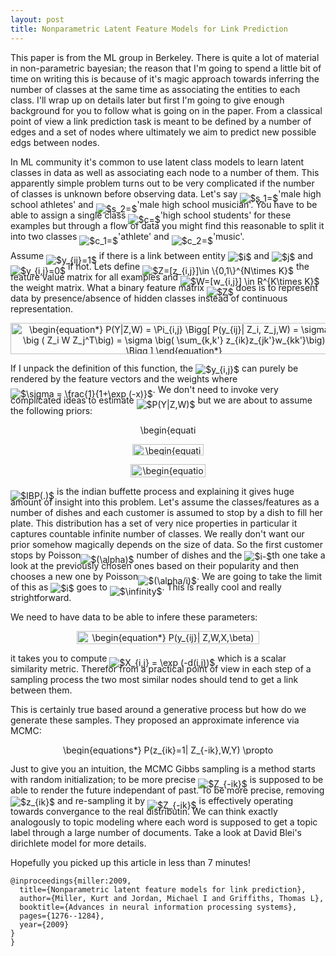 ```yaml
---
layout: post
title: Nonparametric Latent Feature Models for Link Prediction
---
```


This paper is from the ML group in Berkeley.
There is quite a lot of material in non-parametric bayesian;
the reason that I'm going to spend a little bit of time on writing this is because of it's magic approach towards inferring the number of classes at the same time as associating the entities to each class.
I'll wrap up on details later but first I'm going to give enough background for you to follow what is going on in the paper.
From a classical point of view a link prediction task is meant to be defined by a number of edges and a set of nodes where ultimately we aim to predict new possible edgs between nodes.

In ML community it's common to use latent class models to learn latent classes in data as well as associating each node to a number of them.
This apparently simple problem turns out to be very complicated if the number of classes is unknown before observing data. 
Let's say <img alt="$s_1=$" style="position:relative; top:7px;" src="https://rawgit.com/dadashkarimi/dadashkarimi.github.io/master/svgs/e63d5448ef61e2fd17edd20e83eeed26.svg?sanitize=true"/>'male high school athletes' and <img alt="$s_2=$" style="position:relative; top:7px;" src="https://rawgit.com/dadashkarimi/dadashkarimi.github.io/master/svgs/caa80954b35018e0be0ea8d2119017fd.svg?sanitize=true"/>'male high school musician'. 
You have to be able to assign a single class <img alt="$c=$" style="position:relative; top:7px;" src="https://rawgit.com/dadashkarimi/dadashkarimi.github.io/master/svgs/3318bc78ce112b6761f73b9288905746.svg?sanitize=true"/>'high school students' for these examples but through a flow of data you might find this reasonable to split it into two classes <img alt="$c_1=$" style="position:relative; top:7px;" src="https://rawgit.com/dadashkarimi/dadashkarimi.github.io/master/svgs/b5cbeca3815c7e70bd9ff3164e0e51ee.svg?sanitize=true"/>'athlete' and <img alt="$c_2=$" style="position:relative; top:7px;" src="https://rawgit.com/dadashkarimi/dadashkarimi.github.io/master/svgs/3367c6d79b877c913dccd683f3951fb9.svg?sanitize=true"/>'music'. 

Assume <img alt="$y_{ij}=1$" style="position:relative; top:7px;" src="https://rawgit.com/dadashkarimi/dadashkarimi.github.io/master/svgs/193959917d5e875406dd5eab26c8139e.svg?sanitize=true"/> if there is a link between entity <img alt="$i$" style="position:relative; top:2px;" src="https://rawgit.com/dadashkarimi/dadashkarimi.github.io/master/svgs/77a3b857d53fb44e33b53e4c8b68351a.svg?sanitize=true"/> and <img alt="$j$" style="position:relative; top:2px;" src="https://rawgit.com/dadashkarimi/dadashkarimi.github.io/master/svgs/36b5afebdba34564d884d347484ac0c7.svg?sanitize=true"/> and <img alt="$y_{i,j}=0$" style="position:relative; top:7px;" src="https://rawgit.com/dadashkarimi/dadashkarimi.github.io/master/svgs/67e3ad425f262d5d43ef11d4da43e404.svg?sanitize=true"/> if not. 
Lets define <img alt="$Z=[z_{i,j}]\in \{0,1\}^{N\times K}$" style="position:relative; top:7px;" src="https://rawgit.com/dadashkarimi/dadashkarimi.github.io/master/svgs/859d4e2097e2da22e1254770851ac6e3.svg?sanitize=true"/> the feature value matrix for all examples and <img alt="$W=[w_{i,j}] \in R^{K\times K}$" style="position:relative; top:7px;" src="https://rawgit.com/dadashkarimi/dadashkarimi.github.io/master/svgs/daa1032b51643b282c7bcad307157bbf.svg?sanitize=true"/> the weight matrix.
What a binary feature matrix <img alt="$Z$" style="position:relative; top:7px;" src="https://rawgit.com/dadashkarimi/dadashkarimi.github.io/master/svgs/5b51bd2e6f329245d425b8002d7cf942.svg?sanitize=true"/> does is to represent data by presence/absence of hidden classes instead of continuous representation.
<p align="center"><img alt="\begin{equation*}&#10;P(Y|Z,W) = \Pi_{i,j} \Bigg[ P(y_{ij}| Z_i, Z_j,W) = \sigma \big ( Z_i W Z_j^T\big) = \sigma \big( \sum_{k,k'} z_{ik}z_{jk'}w_{kk'}\big) \Bigg ]&#10;\end{equation*}" src="https://rawgit.com/dadashkarimi/dadashkarimi.github.io/master/svgs/955edbc0b2eb83e8fc2d93a66ca13a71.svg?sanitize=true" align="middle" width="523.52355pt" height="50.765715pt"/></p>

If I unpack the definition of this function, the <img alt="$y_{i,j}$" style="position:relative; top:2px;" src="https://rawgit.com/dadashkarimi/dadashkarimi.github.io/master/svgs/782a78d8c11a2145d873d3bc48870864.svg?sanitize=true"/> can purely be rendered by the feature vectors and the weights where <img alt="$\sigma = \frac{1}{1+\exp (-x)}$" style="position:relative; top:7px;" src="https://rawgit.com/dadashkarimi/dadashkarimi.github.io/master/svgs/9eaa22a843a8020f1a347b764412b390.svg?sanitize=true"/>.
We don't need to invoke very complicated ideas to estimate <img alt="$P(Y|Z,W)$" style="position:relative; top:7px;" src="https://rawgit.com/dadashkarimi/dadashkarimi.github.io/master/svgs/e1ce5fa1d74b30b52d79c04d7177e556.svg?sanitize=true"/> but we are about to assume the following priors:
<p align="center"><img alt="\begin{equation*}&#10;Z \sim IBP(\alpha) &#10;\end{equation*}" src="https://rawgit.com/dadashkarimi/dadashkarimi.github.io/master/svgs/18c63f10b9a4ddca28b1e6bc16712caf.svg?sanitize=true" align="middle" width="92.033205pt" height="16.376943pt"/></p>
<p align="center"><img alt="\begin{equation*}&#10;w_{kk'} \sim N(0,\delta^2_w) &#10;\end{equation*}" src="https://rawgit.com/dadashkarimi/dadashkarimi.github.io/master/svgs/4a56963c4a4f9bfe3637530d80b56ac5.svg?sanitize=true" align="middle" width="114.4803pt" height="18.269295pt"/></p>
<p align="center"><img alt="\begin{equation*}&#10;y_{ij} \sim \delta(Z_iWZ_j^T)&#10;\end{equation*}" src="https://rawgit.com/dadashkarimi/dadashkarimi.github.io/master/svgs/5568287b2ca605e21e193a3d04493aea.svg?sanitize=true" align="middle" width="119.228505pt" height="20.913915pt"/></p>

<img alt="$IBP(.)$" style="position:relative; top:7px;" src="https://rawgit.com/dadashkarimi/dadashkarimi.github.io/master/svgs/cf8b75d677c758fa8caf59ef55c91a57.svg?sanitize=true"/> is the indian buffette process and explaining it gives huge amount of insight into this problem.
Let's assume the classes/features as a number of dishes and each customer is assumed to stop by a dish to fill her plate. 
This distribution has a set of very nice properties in particular it captures countable infinite number of classes.
We really don't want our prior somehow magically depends on the size of data.
So the first customer stops by Poisson<img alt="$(\alpha)$" style="position:relative; top:7px;" src="https://rawgit.com/dadashkarimi/dadashkarimi.github.io/master/svgs/38f17d4708f8ad119c90e54b43954d60.svg?sanitize=true"/> number of dishes and the <img alt="$i-$" style="position:relative; top:2px;" src="https://rawgit.com/dadashkarimi/dadashkarimi.github.io/master/svgs/7b7ccf0dc7f33e23877ead84bb57af55.svg?sanitize=true"/>th one take a look at the previously chosen ones based on their popularity and then chooses a new one by Poisson<img alt="$(\alpha/i)$" style="position:relative; top:7px;" src="https://rawgit.com/dadashkarimi/dadashkarimi.github.io/master/svgs/a4ad10c795082c8b01669762c3919e17.svg?sanitize=true"/>.
We are going to take the limit of this as <img alt="$i$" style="position:relative; top:2px;" src="https://rawgit.com/dadashkarimi/dadashkarimi.github.io/master/svgs/77a3b857d53fb44e33b53e4c8b68351a.svg?sanitize=true"/> goes to <img alt="$\infinity$" style="position:relative; top:7px;" src="https://rawgit.com/dadashkarimi/dadashkarimi.github.io/master/svgs/e0c07b834cc98cd01db854cdce833d2d.svg?sanitize=true"/>.
This is really cool and really strightforward. 

We need to have data to be able to infere these parameters:
<p align="center"><img alt="\begin{equation*}&#10; P(y_{ij}| Z,W,X,\beta) = \sigma \big ( Z_i W Z_j^T + \beta^T X_{ij} \big) &#10;\end{equation*}" src="https://rawgit.com/dadashkarimi/dadashkarimi.github.io/master/svgs/6170744f6ba3a56c8f93a068152b977b.svg?sanitize=true" align="middle" width="291.73155pt" height="20.913915pt"/></p>

it takes you to compute <img alt="$X_{i,j} = \exp (-d(i,j))$" style="position:relative; top:7px;" src="https://rawgit.com/dadashkarimi/dadashkarimi.github.io/master/svgs/21307b65cad84cae9442087ddc854d77.svg?sanitize=true"/> which is a scalar similarity metric. 
Therefor from a practical point of view in each step of a sampling process the two most similar nodes should tend to get a link between them. 

This is certainly true based around a generative process but how do we generate these samples.
They proposed an approximate inference via MCMC:
<p align="center"><img alt="\begin{equations*}&#10;P(z_{ik}=1| Z_{-ik},W,Y) \propto P(Y|z_{ik}=1,Z_{-ik},W)&#10;\end{equations*}" src="https://rawgit.com/dadashkarimi/dadashkarimi.github.io/master/svgs/2c2ca4e05835e160ee94bab2c00b3772.svg?sanitize=true" align="middle" width="337.4976pt" height="16.376943pt"/></p> 
Just to give you an intuition, the MCMC Gibbs sampling is a method starts with random initialization; 
to be more precise <img alt="$Z_{-ik}$" style="position:relative; top:7px;" src="https://rawgit.com/dadashkarimi/dadashkarimi.github.io/master/svgs/5e106c28ccbc3936410489fe9da8d97a.svg?sanitize=true"/> is supposed to be able to render the future independant of past.
To be more precise, removing <img alt="$z_{ik}$" style="position:relative; top:2px;" src="https://rawgit.com/dadashkarimi/dadashkarimi.github.io/master/svgs/e444b929a98b82edf6fd7171777f06bf.svg?sanitize=true"/> and re-sampling it by <img alt="$Z_{-ik}$" style="position:relative; top:7px;" src="https://rawgit.com/dadashkarimi/dadashkarimi.github.io/master/svgs/5e106c28ccbc3936410489fe9da8d97a.svg?sanitize=true"/> is effectively operating towards convergance to the real distributin.
We can think exactly analogously to topic modeling where each word is supposed to get a topic label through a large number of documents. 
Take a look at David Blei's dirichlete model for more details.

Hopefully you  picked up this article in less than 7 minutes!

```
@inproceedings{miller:2009,
  title={Nonparametric latent feature models for link prediction},
  author={Miller, Kurt and Jordan, Michael I and Griffiths, Thomas L},
  booktitle={Advances in neural information processing systems},
  pages={1276--1284},
  year={2009}
}
}
``` 


